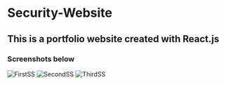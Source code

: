 # Security-Website

## This is a portfolio website created with React.js

### Screenshots below

![FirstSS](https://user-images.githubusercontent.com/90219924/214928820-521728a8-16f8-4169-a287-cb38351e9c4b.png)
![SecondSS](https://user-images.githubusercontent.com/90219924/214928828-70b54653-fda1-47da-9dc4-c685aa8b86ce.png)
![ThirdSS](https://user-images.githubusercontent.com/90219924/214928829-ed5f9686-d0b2-4ff0-9953-2136ce5e9f84.png)
